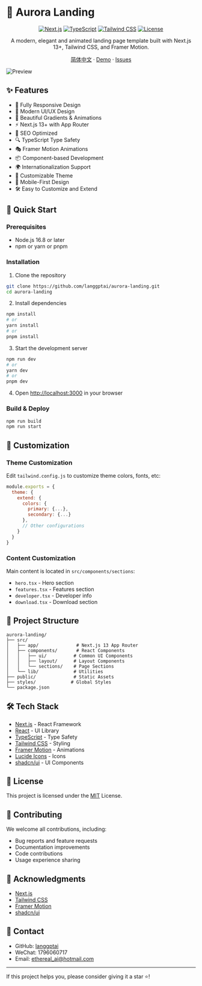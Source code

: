 # 🌌 Aurora Landing

<div align="center">

[![Next.js](https://img.shields.io/badge/Next.js-13+-black?style=for-the-badge&logo=next.js)](https://nextjs.org/)
[![TypeScript](https://img.shields.io/badge/TypeScript-5.0+-blue?style=for-the-badge&logo=typescript)](https://www.typescriptlang.org/)
[![Tailwind CSS](https://img.shields.io/badge/Tailwind-3.0+-38B2AC?style=for-the-badge&logo=tailwind-css&logoColor=white)](https://tailwindcss.com/)
[![License](https://img.shields.io/badge/License-MIT-green.svg?style=for-the-badge)](https://opensource.org/licenses/MIT)

A modern, elegant and animated landing page template built with Next.js 13+, Tailwind CSS, and Framer Motion.

[简体中文](./README.md) · [Demo](https://aurora-landing.vercel.app) · [Issues](https://github.com/langgptai/aurora-landing/issues)

</div>

![Preview](./public/preview.png)

## ✨ Features

- 📱 Fully Responsive Design
- 🎨 Modern UI/UX Design
- 🌈 Beautiful Gradients & Animations
- ⚡️ Next.js 13+ with App Router
- 🎯 SEO Optimized
- 🔍 TypeScript Type Safety
- 🎭 Framer Motion Animations
- 📦 Component-based Development
- 🌍 Internationalization Support
- 🎨 Customizable Theme
- 📱 Mobile-First Design
- 🛠️ Easy to Customize and Extend

## 🚀 Quick Start

### Prerequisites

- Node.js 16.8 or later
- npm or yarn or pnpm

### Installation

1. Clone the repository

```bash
git clone https://github.com/langgptai/aurora-landing.git
cd aurora-landing
```

2. Install dependencies

```bash
npm install
# or
yarn install
# or
pnpm install
```

3. Start the development server

```bash
npm run dev
# or
yarn dev
# or
pnpm dev
```

4. Open [http://localhost:3000](http://localhost:3000) in your browser

### Build & Deploy

```bash
npm run build
npm run start
```

## 🎨 Customization

### Theme Customization

Edit `tailwind.config.js` to customize theme colors, fonts, etc:

```javascript
module.exports = {
  theme: {
    extend: {
      colors: {
        primary: {...},
        secondary: {...}
      },
      // Other configurations
    }
  }
}
```

### Content Customization

Main content is located in `src/components/sections`:

- `hero.tsx` - Hero section
- `features.tsx` - Features section
- `developer.tsx` - Developer info
- `download.tsx` - Download section

## 📁 Project Structure

```
aurora-landing/
├── src/
│   ├── app/              # Next.js 13 App Router
│   ├── components/       # React Components
│   │   ├── ui/          # Common UI Components
│   │   ├── layout/      # Layout Components
│   │   └── sections/    # Page Sections
│   └── lib/             # Utilities
├── public/              # Static Assets
├── styles/             # Global Styles
└── package.json
```

## 🛠️ Tech Stack

- [Next.js](https://nextjs.org/) - React Framework
- [React](https://reactjs.org/) - UI Library
- [TypeScript](https://www.typescriptlang.org/) - Type Safety
- [Tailwind CSS](https://tailwindcss.com/) - Styling
- [Framer Motion](https://www.framer.com/motion/) - Animations
- [Lucide Icons](https://lucide.dev/) - Icons
- [shadcn/ui](https://ui.shadcn.com/) - UI Components

## 📄 License

This project is licensed under the [MIT](LICENSE) License.

## 🤝 Contributing

We welcome all contributions, including:

- Bug reports and feature requests
- Documentation improvements
- Code contributions
- Usage experience sharing

## 🙏 Acknowledgments

- [Next.js](https://nextjs.org/)
- [Tailwind CSS](https://tailwindcss.com/)
- [Framer Motion](https://www.framer.com/motion/)
- [shadcn/ui](https://ui.shadcn.com/)

## 📮 Contact

- GitHub: [langgptai](https://github.com/langgptai)
- WeChat: 1796060717
- Email: ethereal_ai@hotmail.com

---

If this project helps you, please consider giving it a star ⭐️!